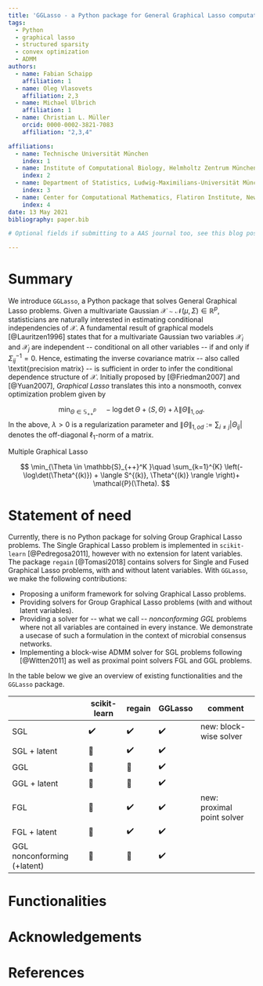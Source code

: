 ```yaml
---
title: 'GGLasso - a Python package for General Graphical Lasso computation'
tags:
  - Python
  - graphical lasso
  - structured sparsity
  - convex optimization
  - ADMM
authors:
  - name: Fabian Schaipp
    affiliation: 1
  - name: Oleg Vlasovets
    affiliation: 2,3
  - name: Michael Ulbrich
    affiliation: 1
  - name: Christian L. Müller
    orcid: 0000-0002-3821-7083
    affiliation: "2,3,4"

affiliations:
  - name: Technische Universität München
    index: 1
  - name: Institute of Computational Biology, Helmholtz Zentrum München
    index: 2
  - name: Department of Statistics, Ludwig-Maximilians-Universität München
    index: 3
  - name: Center for Computational Mathematics, Flatiron Institute, New York
    index: 4
date: 13 May 2021
bibliography: paper.bib

# Optional fields if submitting to a AAS journal too, see this blog post:

---
```


# Summary

We introduce `GGLasso`, a Python package that solves General Graphical Lasso problems. Given a multivariate Gaussian $\mathcal{X} \sim \mathcal{N}(\mu, \Sigma) \in \mathbb{R}^p$, statisticians are naturally interested in estimating conditional independencies of $\mathcal{X}$. A fundamental result of graphical models [@Lauritzen1996] states that for a multivariate Gaussian two variables $\mathcal{X}_{i}$ and $\mathcal{X}_j$ are independent -- conditional on all other variables -- if and only if $\Sigma^{-1}_{ij}=0$.
Hence, estimating the inverse covariance matrix -- also called \textit{precision matrix} -- is sufficient in order to infer the conditional dependence structure of $\mathcal{X}$. Initially proposed by [@Friedman2007] and [@Yuan2007], *Graphical Lasso* translates this into a nonsmooth, convex optimization problem given by

$$
\min_{\Theta \in \mathbb{S}^p_{++}} \quad - \log \det \Theta + \langle S,  \Theta \rangle+ \lambda \|\Theta\|_{1,od}.
$$
In the above, $\lambda >0$ is a regularization parameter and $\|\Theta\|_{1,od} := \sum_{i\neq j} |\Theta_{ij}|$ denotes the off-diagonal $\ell_1$-norm of a matrix.

Multiple Graphical Lasso

$$
\min_{\Theta \in \mathbb{S}_{++}^K }\quad \sum_{k=1}^{K} \left(-\log\det(\Theta^{(k)}) + \langle S^{(k)},  \Theta^{(k)} \rangle \right)+ \mathcal{P}(\Theta).
$$




# Statement of need 

Currently, there is no Python package for solving Group Graphical Lasso problems. The Single Graphical Lasso problem is implemented in `scikit-learn` [@Pedregosa2011], however with no extension for latent variables. The package `regain` [@Tomasi2018] contains solvers for Single and Fused Graphical Lasso problems, with and without latent variables. With `GGLasso`, we make the following contributions:

* Proposing a uniform framework for solving Graphical Lasso problems. 
* Providing solvers for Group Graphical Lasso problems (with and without latent variables).
* Providing a solver for -- what we call -- *nonconforming GGL* problems where not all variables are contained in every instance. We demonstrate a usecase of such a formulation in the context of microbial consensus networks. 
* Implementing a block-wise ADMM solver for SGL problems following [@Witten2011] as well as proximal point solvers FGL and GGL problems.

In the table below we give an overview of existing functionalities and the `GGLasso` package.

|       | scikit-learn |  regain |  GGLasso | comment |
| ----------- | ----------- | ----------- | ----------- | ----------- |
| SGL              | :heavy_check_mark:    | :heavy_check_mark:       | :heavy_check_mark:       | new: block-wise solver           |
| SGL + latent     | :no_entry_sign:       | :heavy_check_mark:       | :heavy_check_mark:       |             |
| GGL              | :no_entry_sign:       | :no_entry_sign:          | :heavy_check_mark:       |             |
| GGL + latent     | :no_entry_sign:       | :no_entry_sign:          | :heavy_check_mark:       |             |
| FGL              | :no_entry_sign:       | :heavy_check_mark:       | :heavy_check_mark:       | new: proximal point solver            |
| FGL + latent     | :no_entry_sign:       | :heavy_check_mark:       | :heavy_check_mark:       |             |
| GGL nonconforming  (+latent)    | :no_entry_sign:       | :no_entry_sign:       | :heavy_check_mark:       |             |



# Functionalities


# Acknowledgements
 

# References



